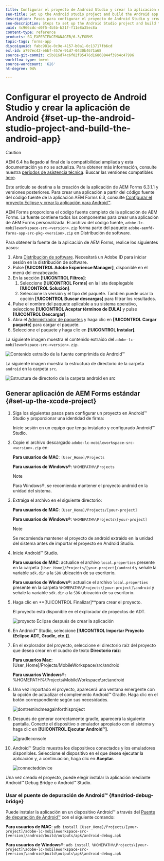 ```yaml
---
title: Configurar el proyecto de Android Studio y crear la aplicación de Android
seo-title: Set up the Android studio project and build the Android app
description: Pasos para configurar el proyecto de Android Studio y crear el instalador para la aplicación de AEM Forms
seo-description: Steps to set up the Android Studio project and build the installer for the AEM Forms app
uuid: 4c966cdc-d0f5-4b5b-b21f-f11e8a35ec8a
content-type: reference
products: SG_EXPERIENCEMANAGER/6.3/FORMS
topic-tags: forms-app
discoiquuid: fabc981e-0c9e-4157-b0a1-0c13717fb6cd
exl-id: a797ec42-e6bf-457e-91d7-0430b4671a68
source-git-commit: c5b816d74c6f02f85476d16868844f39b4c47996
workflow-type: tm+mt
source-wordcount: '626'
ht-degree: 94%

---
```


# Configurar el proyecto de Android Studio y crear la aplicación de Android {#set-up-the-android-studio-project-and-build-the-android-app}

>[!CAUTION]
>
>AEM 6.4 ha llegado al final de la compatibilidad ampliada y esta documentación ya no se actualiza. Para obtener más información, consulte nuestra [períodos de asistencia técnica](https://helpx.adobe.com/es/support/programs/eol-matrix.html). Buscar las versiones compatibles [here](https://experienceleague.adobe.com/docs/).

Este artículo se destina a la creación de la aplicación de AEM Forms 6.3.1.1 y versiones posteriores. Para crear una aplicación a partir del código fuente del código fuente de la aplicación AEM Forms 6.3, consulte [Configurar el proyecto Eclipse y crear la aplicación para Android™](/help/forms/using/setup-eclipse-project-build-installer.md).

AEM Forms proporciona el código fuente completo de la aplicación de AEM Forms. La fuente contiene todos los componentes para crear una aplicación de AEM Forms personalizada. El archivo del código fuente, `adobe-lc-mobileworkspace-src-<version>.zip` forma parte del paquete `adobe-aemfd-forms-app-src-pkg-<version>.zip` en Distribución de software.

Para obtener la fuente de la aplicación de AEM Forms, realice los siguientes pasos:

1. Abra [Distribución de software](https://experience.adobe.com/downloads). Necesitará un Adobe ID para iniciar sesión en la distribución de software.
1. Pulse **[!UICONTROL Adobe Experience Manager]**, disponible en el menú del encabezado.
1. En la sección **[!UICONTROL Filtros]**:
   1. Seleccione **[!UICONTROL Forms]** en la lista desplegable **[!UICONTROL Solución]**.
   2. Seleccione la versión y el tipo del paquete. También puede usar la opción **[!UICONTROL Buscar descargas]** para filtrar los resultados.
1. Pulse el nombre del paquete aplicable a su sistema operativo, seleccione **[!UICONTROL Aceptar términos de EULA]** y pulse **[!UICONTROL Descargar]**.
1. Abra el [Administrador de paquetes](https://experienceleague.adobe.com/docs/experience-manager-65/administering/contentmanagement/package-manager.html?lang=es) y haga clic en **[!UICONTROL Cargar paquete]** para cargar el paquete.
1. Seleccione el paquete y haga clic en **[!UICONTROL Instalar]**.

La siguiente imagen muestra el contenido extraído del `adobe-lc-mobileworkspace-src-<version>.zip`.

![Contenido extraído de la fuente comprimida de Android™](assets/mws-content-1.png)

La siguiente imagen muestra la estructura de directorio de la carpeta `android` en la carpeta `src`.

![Estructura de directorio de la carpeta android en src](assets/android-folder.png)

## Generar aplicación de AEM Forms estándar {#set-up-the-xcode-project}

1. Siga los siguientes pasos para configurar un proyecto en Android™ Studio y proporcionar una identidad de firma:

   Inicie sesión en un equipo que tenga instalado y configurado Android™ Studio.

1. Copie el archivo descargado `adobe-lc-mobileworkspace-src-<version>.zip` en:

   **Para usuarios de MAC**: `[User_Home]/Projects`

   **Para usuarios de Windows®**: `%HOMEPATH%\Projects`

   >[!NOTE]
   >
   >Para Windows®, se recomienda mantener el proyecto android en la unidad del sistema.

1. Extraiga el archivo en el siguiente directorio:

   **Para usuarios de MAC**: `[User_Home]/Projects/[your-project]`

   **Para usuarios de Windows®**: `%HOMEPATH%\Projects\[your-project]`

   >[!NOTE]
   >
   >Se recomienda mantener el proyecto de android extraído en la unidad del sistema antes de importar el proyecto en Android Studio.

1. Inicie Android™ Studio.

   **Para usuarios de MAC**: actualice el archivo `local.properties` presente en la carpeta `[User_Home]/Projects/[your-project]/android` y señale la variable `sdk.dir` a la `SDK` ubicación de su escritorio.

   **Para usuarios de Windows®**: actualice el archivo `local.properties` presente en la carpeta `%HOMEPATH%\Projects\[your-project]\android` y señale la variable `sdk.dir` a la `SDK` ubicación de su escritorio.

1. Haga clic en **[!UICONTROL Finalizar]**para crear el proyecto.

   El proyecto está disponible en el explorador de proyectos de ADT.

   ![proyecto Eclipse después de crear la aplicación](assets/eclipsebuildmws.png)

1. En Android™ Studio, seleccione **[!UICONTROL Importar Proyecto (Eclipse ADT, Gradle, etc.)]**.
1. En el explorador del proyecto, seleccione el directorio raíz del proyecto que desea crear en el cuadro de texto **Directorio raíz**:

   **Para usuarios Mac:** [User_Home]/Projects/MobileWorkspace/src/android

   **Para usuarios Windows®:** %HOMEPATH%\Projects\MobileWorkspace\src\android

1. Una vez importado el proyecto, aparecerá una ventana emergente con la opción de actualizar el complemento Android™ Gradle. Haga clic en el botón correspondiente según sus necesidades.

   ![dontremindmeagainforthisproject](assets/dontremindmeagainforthisproject.png)

1. Después de generar correctamente gradle, aparecerá la siguiente pantalla. Conecte el dispositivo o emulador apropiado con el sistema y haga clic en **[!UICONTROL Ejecutar Android™]**.

   ![gradleconsole](assets/gradleconsole.png)

1. Android™ Studio muestra los dispositivos conectados y los emuladores disponibles. Seleccione el dispositivo en el que desea ejecutar la aplicación y, a continuación, haga clic en **Aceptar**.

   ![connecteddevice](assets/connecteddevice.png)

Una vez creado el proyecto, puede elegir instalar la aplicación mediante Android™ Debug Bridge o Android™ Studio.

### Usar el puente de depuración de Android™ {#andriod-debug-bridge}

Puede instalar la aplicación en un dispositivo Android™ a través del [Puente de depuración de Android™](https://developer.android.com/tools/help/adb.html) con el siguiente comando:

**Para usuarios de MAC**: `adb install [User_Home]/Projects/[your-project]/adobe-lc-mobileworkspace-src-[version]/android/build/outputs/apk/android-debug.apk`

**Para usuarios de Windows®**: `adb install %HOMEPATH%\Projects\[your-project]\adobe-lc-mobileworkspace-src-[version]\android\build\outputs\apk\android-debug.apk`

